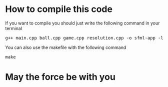 # How to compile this code

If you want to compile you should just write the following command in your terminal
<pre>g++ main.cpp ball.cpp game.cpp resolution.cpp -o sfml-app -lsfml-graphics -lsfml-window -lsfml-system</pre>

You can also use the makefile with the following command
<pre>make</pre>

# May the force be with you
